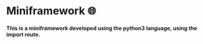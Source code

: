 # Miniframework 🌐

#### This is a miniframework developed using the python3 language, using the import route.